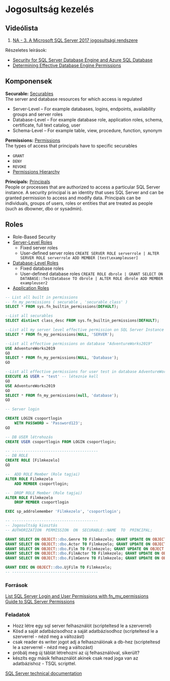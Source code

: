 # Jogosultság kezelés

## Videólista

1. [NA - 3. A Microsoft SQL Server 2017 jogosultsági rendszere](https://e-learning.training360.com/courses/take/na-3-a-microsoft-sql-server-2017-jogosultsagi-rendszere/lessons/17741793-1-loginok-es-userek-windows-es-sql-autentikacio)

Részeletes leírások:  
- [Security for SQL Server Database Engine and Azure SQL Database](https://docs.microsoft.com/en-us/sql/relational-databases/security/security-center-for-sql-server-database-engine-and-azure-sql-database?view=sql-server-ver15)    
- [Determining Effective Database Engine Permissions](https://docs.microsoft.com/en-us/sql/relational-databases/security/authentication-access/determining-effective-database-engine-permissions?view=sql-server-ver15)  

## Komponensek  
**Securable:** [Securables](https://docs.microsoft.com/en-us/sql/relational-databases/security/securables?view=sql-server-ver15)  
The server and database resources for which access is regulated  
- Server-Level – For example databases, logins, endpoints, availability groups and server roles  
- Database-Level – For example database role, application roles, schema, certificate, full text catalog, user  
- Schema-Level – For example table, view, procedure, function, synonym   

**Permissions:** [Permissions](https://docs.microsoft.com/en-us/sql/relational-databases/security/permissions-database-engine?view=sql-server-ver15)  
The types of access that principals have to specific securables 
- ```GRANT```
- ```DENY```
- ```REVOKE```
- [Permissions Hierarchy](https://docs.microsoft.com/en-us/sql/relational-databases/security/permissions-hierarchy-database-engine?view=sql-server-ver15)

**Principals:** [Principals](https://docs.microsoft.com/en-us/sql/relational-databases/security/authentication-access/principals-database-engine?view=sql-server-ver15)   
People or processes that are authorized to access a particular SQL Server instance. 
A security principal is an identity that uses SQL Server and can be granted permission to access and modify data. 
Principals can be individuals, groups of users, roles or entities that are treated as people (such as dbowner, dbo or sysadmin).  

## Roles  
* Role-Based Security
* [Server-Level Roles](https://docs.microsoft.com/en-us/sql/relational-databases/security/authentication-access/server-level-roles?view=sql-server-ver15)
    - Fixed server roles  
    - User-defined server roles   ```CREATE SERVER ROLE serverrole | ALTER SERVER ROLE serverrole ADD MEMBER [test\exampleuser] ```
* [Database-Level Roles](https://docs.microsoft.com/en-us/sql/relational-databases/security/authentication-access/database-level-roles?view=sql-server-ver15)
    - Fixed database roles 
    - User-defined database roles ``` CREATE ROLE dbrole | GRANT SELECT ON DATABASE::TestDatabase TO dbrole | ALTER ROLE dbrole ADD MEMBER exampleuser2 ```  
* [Application Roles](https://docs.microsoft.com/en-us/sql/relational-databases/security/authentication-access/application-roles?view=sql-server-ver15)


```sql
-- List all built in permissions
-- fn_my_permissions ( securable , 'securable_class' )
SELECT * FROM sys.fn_builtin_permissions(DEFAULT);

--List all securables
SELECT distinct class_desc FROM sys.fn_builtin_permissions(DEFAULT); 

--List all my server level effective permission on SQL Server Instance
SELECT * FROM fn_my_permissions(NULL, 'SERVER');  

--List all effective permissions on database "AdventureWorks2019"
USE AdventureWorks2019
GO
SELECT * FROM fn_my_permissions(NULL, 'Database');  
GO

--List all effective permissions for user test in database AdventureWorks2019
EXECUTE AS USER = 'test' -- léteznie kell
GO
USE AdventureWorks2019
GO
SELECT * FROM fn_my_permissions(null, 'database'); 
GO

```
```sql
-- Server login

CREATE LOGIN csoportlogin   
    WITH PASSWORD = 'Password123'; 
GO

-- DB USER létrehozás
CREATE USER csoportlogin FROM LOGIN csoportlogin;

-- --------------------------------------
-- DB ROLE 
CREATE ROLE [Filmkezelo]
GO

--  ADD ROLE Member (Role tagjai)
ALTER ROLE Filmkezelo
    ADD MEMBER csoportlogin;  

--  DROP ROLE Member (Role tagjai)
ALTER ROLE Filmkezelo
    DROP MEMBER csoportlogin

EXEC sp_addrolemember 'Filmkezelo', 'csoportlogin';

-- --------------------------------------
-- Jogosultság kiosztás
-- AUTHORIZATION  PERMISSION  ON  SECURABLE::NAME  TO  PRINCIPAL;

GRANT SELECT ON OBJECT::dbo.Genre TO Filmkezelo; GRANT UPDATE ON OBJECT::dbo.Genre TO Filmkezelo; GRANT INSERT ON OBJECT::dbo.Genre TO Filmkezelo;
GRANT SELECT ON OBJECT::dbo.Actor TO Filmkezelo; GRANT UPDATE ON OBJECT::dbo.Actor TO Filmkezelo; GRANT INSERT ON OBJECT::dbo.Actor TO Filmkezelo;
GRANT SELECT ON OBJECT::dbo.Film TO Filmkezelo; GRANT UPDATE ON OBJECT::dbo.Film TO Filmkezelo; GRANT INSERT ON OBJECT::dbo.Film TO Filmkezelo;
GRANT SELECT ON OBJECT::dbo.FilmActor TO Filmkezelo; GRANT UPDATE ON OBJECT::dbo.FilmActor TO Filmkezelo; GRANT INSERT ON OBJECT::dbo.FilmActor TO Filmkezelo;
GRANT SELECT ON OBJECT::dbo.FilmGenre TO Filmkezelo; GRANT UPDATE ON OBJECT::dbo.FilmGenre TO Filmkezelo; GRANT INSERT ON OBJECT::dbo.FilmGenre TO Filmkezelo;

GRANT EXEC ON OBJECT::dbo.UjFilm TO Filmkezelo;
-- --------------------------------------
```

### Források
[List SQL Server Login and User Permissions with fn_my_permissions](https://www.mssqltips.com/sqlservertip/6828/sql-server-login-user-permissions-fn-my-permissions/)  
[Guide to SQL Server Permissions](https://blog.netwrix.com/2020/10/16/guide-to-sql-server-permissions/)  

### Feladatok
- Hozz létre egy sql server felhasználót (scripteltesd le a szerverrel)  
- Kösd a saját adatbázisodhoz a saját adatbázisodhoz (scripteltesd le a szerverrel - nézd meg a változást)  
- csak reader és writer jogot adj a felhasználónak a db-hez (scripteltesd le a szerverrel - nézd meg a változást)  
- próbálj meg új táblát létrehozni az új felhasználóval, sikerült?  
- készíts egy másik felhasználót akinek csak read joga van az adatbázishoz - TSQL scripttel.  

[SQL Server technical documentation](https://docs.microsoft.com/en-us/sql/sql-server/?view=sql-server-ver15())